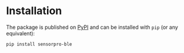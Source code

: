 # Installation

The package is published on [PyPI](https://pypi.org/project/deezer-python/) and can be installed with `pip` (or any equivalent):

```bash
pip install sensorpro-ble
```
